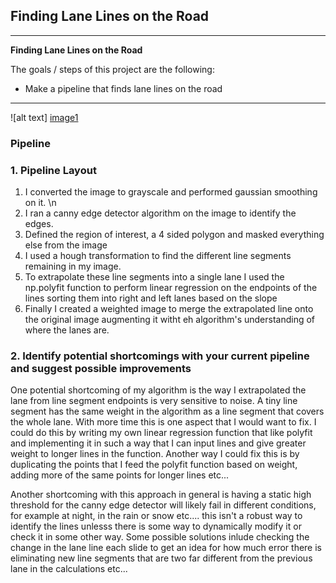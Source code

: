 ## **Finding Lane Lines on the Road** 

---

**Finding Lane Lines on the Road**

The goals / steps of this project are the following:
* Make a pipeline that finds lane lines on the road

[//]: # (Image References)

[image1]: ./test_images_output/solidWhiteRight.jpg

---

![alt text] [image1]

### Pipeline

### 1. Pipeline Layout

1. I converted the image to grayscale and performed gaussian smoothing on it. \n
2. I ran a canny edge detector algorithm on the image to identify the edges.
3. Defined the region of interest, a 4 sided polygon and masked everything else from the image 
4. I used a hough transformation to find the different line segments remaining in my image. 
5. To extrapolate these line segments into a single lane I used the np.polyfit function to perform linear
  regression on the endpoints of the lines sorting them into right and left lanes based on the slope
6. Finally I created a weighted image to merge the extrapolated line onto the original image augmenting it witht eh 
  algorithm's understanding of where the lanes are. 

### 2. Identify potential shortcomings with your current pipeline and suggest possible improvements

One potential shortcoming of my algorithm is the way I extrapolated the lane from line segment endpoints is very sensitive to noise. A tiny line segment has the same weight in the algorithm as a line segment that covers the whole lane. With more time this is one aspect that I would want to fix. I could do this by writing my own linear regression function that like polyfit and implementing it in such a way that I can input lines and give greater weight to longer lines in the function. Another way I could fix this is by duplicating the points that I feed the polyfit function based on weight, adding more of the same points for longer lines etc...

Another shortcoming with this approach in general is having a static high threshold for the canny edge detector will likely fail in different conditions, for example at night, in the rain or snow etc.... this isn't a robust way to identify the lines unlesss there is some way to dynamically modify it or check it in some other way. Some possible solutions inlude checking the change in the lane line each slide to get an idea for how much error there is eliminating new line segments that are two far different from the previous lane in the calculations etc...

